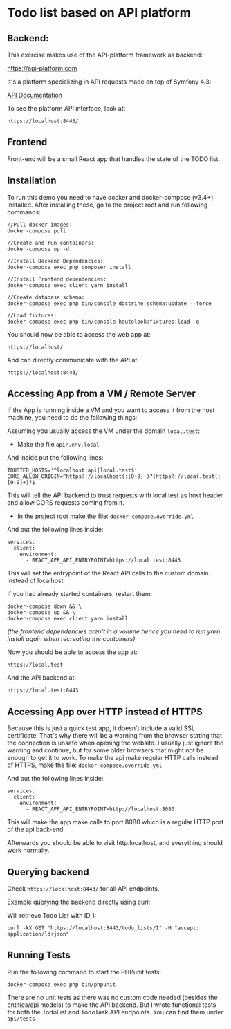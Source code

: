 # Todo list based on API platform

## Backend:

This exercise makes use of the API-platform framework as backend:

https://api-platform.com

It's a platform specializing in API requests made on top of Symfony 4.3:

[API Documentation](./doc/APIPLATFORM.md)

To see the platform API interface, look at:

```https://localhost:8443/```

## Frontend

Front-end will be a small React app that handles the state of the TODO list.

## Installation

To run this demo you need to have docker and docker-compose (v3.4+) installed.
After installing these, go to the project root and run following commands:

```
//Pull docker images:
docker-compose pull

//Create and run containers:
docker-compose up -d

//Install Backend Dependencies:
docker-compose exec php composer install

//Install Frontend dependencies:
docker-compose exec client yarn install

//Create database schema:
docker-compose exec php bin/console doctrine:schema:update --force

//Load fixtures:
docker-compose exec php bin/console hautelook:fixtures:load -q
```

You should now be able to access the web app at:

```https://localhost/```

And can directly communicate with the API at:

```https://localhost:8443/```

## Accessing App from a VM / Remote Server

If the App is running inside a VM and you want to access it from the host machine, you need to do the following things:

Assuming you usually access the VM under the domain ```local.test```:

- Make the file ```api/.env.local```

And inside put the following lines:

```
TRUSTED_HOSTS='^localhost|api|local.test$'
CORS_ALLOW_ORIGIN=^https?://localhost(:[0-9]+)?|https?://local.test(:[0-9]+)?$
```

This will tell the API backend to trust requests with local.test as host header and allow CORS requests coming from it.

- In the project root make the file: ```docker-compose.override.yml```

And put the following lines inside:

```
services:
  client:
    environment:
      - REACT_APP_API_ENTRYPOINT=https://local.test:8443
```

This will set the entrypoint of the React API calls to the custom domain instead of localhost

If you had already started containers, restart them:

```
docker-compose down && \
docker-compose up && \
docker-compose exec client yarn install
```
*(the frontend dependencies aren't in a volume hence you need to run yarn install again when recreating the containers)*

Now you should be able to access the app at:

```https://local.test```

And the API backend at:

```https://local.test:8443```

## Accessing App over HTTP instead of HTTPS

Because this is just a quick test app, it doesn't include a valid SSL certificate. That's why there will be a warning from the browser stating that the connection is unsafe when opening the website. I usually just ignore the warning and continue, but for some older browsers that might not be enough to get it to work.
To make the api make regular HTTP calls instead of HTTPS, make the file: ```docker-compose.override.yml```

And put the following lines inside:

```
services:
  client:
    environment:
      - REACT_APP_API_ENTRYPOINT=http://localhost:8080
```

This will make the app make calls to port 8080 which is a regular HTTP port of the api back-end.

Afterwards you should be able to visit  http:localhost, and everything should work normally.

## Querying backend

Check ```https://localhost:8443/``` for all API endpoints.

Example querying the backend directly using curl:

Will retrieve Todo List with ID 1:

```
curl -kX GET "https://localhost:8443/todo_lists/1" -H "accept: application/ld+json"
```

## Running Tests

Run the following command to start the PHPunit tests:

```
docker-compose exec php bin/phpunit
```

There are no unit tests as there was no custom code needed (besides the entities/api models) to make the API backend. But I wrote functional tests for both the TodoList and TodoTask API endpoints.
You can find them under ```api/tests```